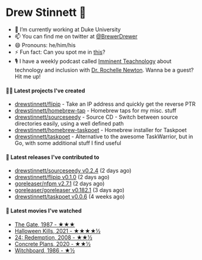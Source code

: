 
# Drew Stinnett 👋

- 🔭 I’m currently working at Duke University
- 📫 You can find me on twitter at [@BrewerDrewer](https://twitter.com/BrewerDrewer)
- 😄 Pronouns: he/him/his
- ⚡ Fun fact: Can you spot me in [this](https://www.youtube.com/watch?v=oL9WnB0qHBA)?
- 🎙 I have a weekly podcast called [Imminent Teachnology](https://podcast.imminentteachnology.com/) about technology and inclusion with [Dr. Rochelle Newton](https://www.linkedin.com/in/drrochellenewton/). Wanna be a guest? Hit me up!

#### 👨‍💻 Latest projects I've created
- [drewstinnett/flipip](https://github.com/drewstinnett/flipip) - Take an IP address and quickly get the reverse PTR
- [drewstinnett/homebrew-tap](https://github.com/drewstinnett/homebrew-tap) - Homebrew taps for my misc. stuff
- [drewstinnett/sourceseedy](https://github.com/drewstinnett/sourceseedy) - Source CD - Switch between source directories easily, using a well defined path
- [drewstinnett/homebrew-taskpoet](https://github.com/drewstinnett/homebrew-taskpoet) - Homebrew installer for Taskpoet
- [drewstinnett/taskpoet](https://github.com/drewstinnett/taskpoet) - Alternative to the awesome TaskWarrior, but in Go, with some additional stuff I find useful

#### 🚀 Latest releases I've contributed to
- [drewstinnett/sourceseedy v0.2.4](https://github.com/drewstinnett/sourceseedy/releases/tag/v0.2.4) (2 days ago)
- [drewstinnett/flipip v0.1.0](https://github.com/drewstinnett/flipip/releases/tag/v0.1.0) (2 days ago)
- [goreleaser/nfpm v2.7.1](https://github.com/goreleaser/nfpm/releases/tag/v2.7.1) (2 days ago)
- [goreleaser/goreleaser v0.182.1](https://github.com/goreleaser/goreleaser/releases/tag/v0.182.1) (3 days ago)
- [drewstinnett/taskpoet v0.0.6](https://github.com/drewstinnett/taskpoet/releases/tag/v0.0.6) (4 weeks ago)

#### 🍿 Latest movies I've watched
- [The Gate, 1987 - ★★★](https://letterboxd.com/mondodrew/film/the-gate/)
- [Halloween Kills, 2021 - ★★★★½](https://letterboxd.com/mondodrew/film/halloween-kills/)
- [24: Redemption, 2008 - ★★½](https://letterboxd.com/mondodrew/film/24-redemption/)
- [Concrete Plans, 2020 - ★★½](https://letterboxd.com/mondodrew/film/concrete-plans/)
- [Witchboard, 1986 - ★½](https://letterboxd.com/mondodrew/film/witchboard/)
